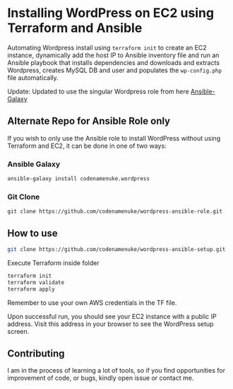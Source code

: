 # Installing WordPress on EC2 using Terraform and Ansible
Automating Wordpress install using `terraform init` to create an EC2 instance, dynamically add the host IP to Ansible inventory file and run an Ansible playbook that installs dependencies and downloads and extracts Wordpress, creates MySQL DB and user and populates the `wp-config.php` file automatically.

Update: Updated to use the singular Wordpress role from here [Ansible-Galaxy](https://galaxy.ansible.com/codenamenuke/wordpress)

## Alternate Repo for Ansible Role only
If you wish to only use the Ansible role to install WordPress without using Terraform and EC2, it can be done in one of two ways:

### Ansible Galaxy
```bash
ansible-galaxy install codenamenuke.wordpress
```
### Git Clone
```
git clone https://github.com/codenamenuke/wordpress-ansible-role.git
```
## How to use
```bash
git clone https://github.com/codenamenuke/wordpress-ansible-setup.git
```
Execute Terraform inside folder
```bash
terraform init
terraform validate
terraform apply
```
Remember to use your own AWS credentials in the TF file.

Upon successful run, you should see your EC2 instance with a public IP address. Visit this address in your browser to see the WordPress setup screen.

## Contributing
I am in the process of learning a lot of tools, so if you find opportunities for improvement of code, or bugs, kindly open issue or contact me. 
